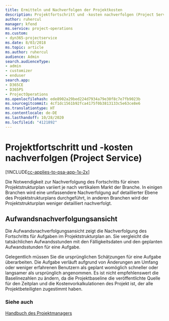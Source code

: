 ```yaml
---
title: Ermitteln und Nachverfolgen der Projektkosten
description: Projektfortschritt und -kosten nachverfolgen (Project Service)
author: ruhercul
manager: kfend
ms.service: project-operations
ms.custom:
- dyn365-projectservice
ms.date: 8/03/2018
ms.topic: article
ms.author: ruhercul
audience: Admin
search.audienceType:
- admin
- customizer
- enduser
search.app:
- D365CE
- D365PS
- ProjectOperations
ms.openlocfilehash: ede8902a29bed224d7934a79e30f8c7e7fb9023b
ms.sourcegitcommit: 4cf1dc1561b92fca4175f0b3813133c5e63ce8e6
ms.translationtype: HT
ms.contentlocale: de-DE
ms.lasthandoff: 10/28/2020
ms.locfileid: "4121892"
---
```

# <a name="track-project-progress-and-cost-project-service"></a>Projektfortschritt und -kosten nachverfolgen (Project Service)

[!INCLUDE[cc-applies-to-psa-app-1x-2x](../includes/cc-applies-to-psa-app-1x-2x.md)]

Die Notwendigkeit zur Nachverfolgung des Fortschritts für einen Projektstrukturplan variiert je nach vertikalem Markt der Branche. In einigen Branchen wird eine umfassendere Nachverfolgung auf detaillierter Ebene des Projektstrukturplans durchgeführt, in anderen Branchen wird der Projektstrukturplan weniger detailliert nachverfolgt.  
  
## <a name="effort-tracking-view"></a>Aufwandsnachverfolgungsansicht  
Die Aufwandsnachverfolgungsansicht zeigt die Nachverfolgung des Fortschritts für Aufgaben im Projektstrukturplan an. Sie vergleicht die tatsächlichen Aufwandsstunden mit den Fälligkeitsdaten und den geplanten Aufwandsstunden für eine Aufgabe.  
  
Gelegentlich müssen Sie die ursprünglichen Schätzungen für eine Aufgabe überarbeiten. Die Aufgabe verläuft aufgrund von Änderungen am Umfang oder weniger erfahrenen Benutzern als geplant womöglich schneller oder langsamer als ursprünglich angenommen. Es ist nicht empfehlenswert die Baselinezahlen zu ändern, da die Projektbaseline die veröffentlichte Quelle für den Zeitplan und die Kostenvorkalkulationen des Projekt ist, der alle Projektbeteiligten zugestimmt haben.  
  
### <a name="see-also"></a>Siehe auch  
 [Handbuch des Projektmanagers](../psa/project-manager-guide.md)
